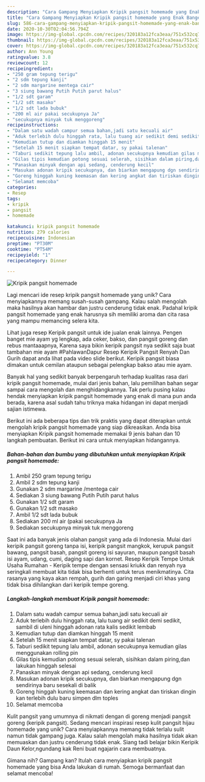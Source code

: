 ```yaml
---
description: "Cara Gampang Menyiapkan Kripik pangsit homemade yang Enak Banget"
title: "Cara Gampang Menyiapkan Kripik pangsit homemade yang Enak Banget"
slug: 586-cara-gampang-menyiapkan-kripik-pangsit-homemade-yang-enak-banget
date: 2020-10-30T02:04:56.794Z
image: https://img-global.cpcdn.com/recipes/320183a12fca3eaa/751x532cq70/kripik-pangsit-homemade-foto-resep-utama.jpg
thumbnail: https://img-global.cpcdn.com/recipes/320183a12fca3eaa/751x532cq70/kripik-pangsit-homemade-foto-resep-utama.jpg
cover: https://img-global.cpcdn.com/recipes/320183a12fca3eaa/751x532cq70/kripik-pangsit-homemade-foto-resep-utama.jpg
author: Ann Young
ratingvalue: 3.8
reviewcount: 12
recipeingredient:
- "250 gram tepung terigu"
- "2 sdm tepung kanji"
- "2 sdm margarine mentega cair"
- "3 siung bawang Putih Putih parut halus"
- "1/2 sdt garam"
- "1/2 sdt masako"
- "1/2 sdt lada bubuk"
- "200 ml air pakai secukupnya Ja"
- "secukupnya minyak tuk menggoreng"
recipeinstructions:
- "Dalam satu wadah campur semua bahan,jadi satu kecuali air"
- "Aduk terlebih dulu hinggah rata, lalu tuang air sedikit demi sedikit, sambil di uleni hinggah adonan rata kalis sedikit lembab"
- "Kemudian tutup dan diamkan hinggah 15 menit"
- "Setelah 15 menit siapkan tempat datar, sy pakai talenan"
- "Taburi sedikit tepung lalu ambil, adonan secukupnya kemudian gilas menggunakan rolling pin"
- "Gilas tipis kemudian potong sesuai selerah, sisihkan dalam piring,dan lakukan hinggah selesai"
- "Panaskan minyak dengan api sedang, cenderung kecil"
- "Masukan adonan kripik secukupnya, dan biarkan mengapung dgn sendirinya baru sesekali di balik"
- "Goreng hinggah kuning keemasan dan kering angkat dan tiriskan dingin kan terlebih dulu baru simpen dlm toples"
- "Selamat memcoba"
categories:
- Resep
tags:
- kripik
- pangsit
- homemade

katakunci: kripik pangsit homemade 
nutrition: 279 calories
recipecuisine: Indonesian
preptime: "PT30M"
cooktime: "PT54M"
recipeyield: "1"
recipecategory: Dinner

---
```



![Kripik pangsit homemade](https://img-global.cpcdn.com/recipes/320183a12fca3eaa/751x532cq70/kripik-pangsit-homemade-foto-resep-utama.jpg)

Lagi mencari ide resep kripik pangsit homemade yang unik? Cara menyiapkannya memang susah-susah gampang. Kalau salah mengolah maka hasilnya akan hambar dan justru cenderung tidak enak. Padahal kripik pangsit homemade yang enak harusnya sih memiliki aroma dan cita rasa yang mampu memancing selera kita.

Lihat juga resep Keripik pangsit untuk ide jualan enak lainnya. Pengen banget mie ayam yg lengkap, ada ceker, bakso, dan pangsit goreng dan rebus mantaaapnya, Karena saya bikin keripik pangsit nya sedikit saja buat tambahan mie ayam #PahlawanDapur Resep Keripik Pangsit Renyah Dan Gurih dapat anda lihat pada video slide berikut. Keripik pangsit biasa dimakan untuk cemilan ataupun sebagai pelengkap bakso atau mie ayam.

Banyak hal yang sedikit banyak berpengaruh terhadap kualitas rasa dari kripik pangsit homemade, mulai dari jenis bahan, lalu pemilihan bahan segar sampai cara mengolah dan menghidangkannya. Tak perlu pusing kalau hendak menyiapkan kripik pangsit homemade yang enak di mana pun anda berada, karena asal sudah tahu triknya maka hidangan ini dapat menjadi sajian istimewa.


Berikut ini ada beberapa tips dan trik praktis yang dapat diterapkan untuk mengolah kripik pangsit homemade yang siap dikreasikan. Anda bisa menyiapkan Kripik pangsit homemade memakai 9 jenis bahan dan 10 langkah pembuatan. Berikut ini cara untuk menyiapkan hidangannya.

<!--inarticleads1-->

##### Bahan-bahan dan bumbu yang dibutuhkan untuk menyiapkan Kripik pangsit homemade:

1. Ambil 250 gram tepung terigu
1. Ambil 2 sdm tepung kanji
1. Gunakan 2 sdm margarine /mentega cair
1. Sediakan 3 siung bawang Putih Putih parut halus
1. Gunakan 1/2 sdt garam
1. Gunakan 1/2 sdt masako
1. Ambil 1/2 sdt lada bubuk
1. Sediakan 200 ml air (pakai secukupnya Ja
1. Sediakan secukupnya minyak tuk menggoreng


Saat ini ada banyak jenis olahan pangsit yang ada di Indonesia. Mulai dari keripik pangsit goreng tanpa isi, keripik pangsit mangkok, kerupuk pangsit bawang, pangsit basah, pangsit goreng isi sayuran, maupun pangsit basah isi ayam, udang, cumi, daging sapi dan kornet. Resep Keripik Tempe Untuk Usaha Rumahan - Keripik tempe dengan sensasi kriukk dan renyah nya seringkali membuat kita tidak bisa berhenti untuk terus menikmatinya. Cita rasanya yang kaya akan rempah, gurih dan garing menjadi ciri khas yang tidak bisa dihilangkan dari keripik tempe goreng. 

<!--inarticleads2-->

##### Langkah-langkah membuat Kripik pangsit homemade:

1. Dalam satu wadah campur semua bahan,jadi satu kecuali air
1. Aduk terlebih dulu hinggah rata, lalu tuang air sedikit demi sedikit, sambil di uleni hinggah adonan rata kalis sedikit lembab
1. Kemudian tutup dan diamkan hinggah 15 menit
1. Setelah 15 menit siapkan tempat datar, sy pakai talenan
1. Taburi sedikit tepung lalu ambil, adonan secukupnya kemudian gilas menggunakan rolling pin
1. Gilas tipis kemudian potong sesuai selerah, sisihkan dalam piring,dan lakukan hinggah selesai
1. Panaskan minyak dengan api sedang, cenderung kecil
1. Masukan adonan kripik secukupnya, dan biarkan mengapung dgn sendirinya baru sesekali di balik
1. Goreng hinggah kuning keemasan dan kering angkat dan tiriskan dingin kan terlebih dulu baru simpen dlm toples
1. Selamat memcoba


Kulit pangsit yang umumnya di nikmati dengan di goreng menjadi pangsit goreng (keripik pangsit). Sedang mencari inspirasi resep kulit pangsit hijau homemade yang unik? Cara menyiapkannya memang tidak terlalu sulit namun tidak gampang juga. Kalau salah mengolah maka hasilnya tidak akan memuaskan dan justru cenderung tidak enak. Siang tadi belajar bikin Keripik Daun Kelor,ngundang kak Reni buat ngajarin cara membuatnya. 

Gimana nih? Gampang kan? Itulah cara menyiapkan kripik pangsit homemade yang bisa Anda lakukan di rumah. Semoga bermanfaat dan selamat mencoba!
